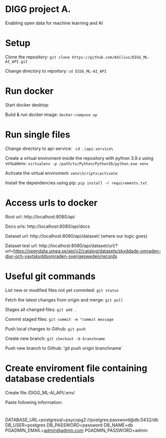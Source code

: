 # DIGG project A.
Enabling open data for machine learning and AI

# Setup
Clone the repository: `git clone https://github.com/Adilius/DIGG_ML-AI_API.git`

Change directory to repoitory: `cd DIGG_ML-AI_API`

# Run docker

Start docker desktop

Build & run docker image: `docker-compose up`

# Run single files

Change directory to api-service: ` cd .\api-service\`

Create a virtual enviroment inside the repository with python 3.9.x using virtualenv: `virtualenv -p /path/to/Python/Python39/python.exe venv`

Activate the virtual enviroment: `venv\Scripts\activate`

Install the dependencies using pip: `pip install -r requirements.txt`


# Access urls to docker

Root url: http://localhost:8080/api

Docs urls: http://localhost:8080/api/docs

Dataset url: http://localhost:8080/api/dataset/ (where our logic goes)

Dataset test url: http://localhost:8080/api/dataset/url/?url=https://opendata.umea.se/api/v2/catalog/datasets/skyddade-omraden-djur-och-vaxtskyddsomraden-sverigesweden/records

# Useful git commands
List new or modified files not yet commited: `git status`

Fetch the latest changes from origin and merge: `git pull`

Stages all changed files: `git add .`

Commit staged files: `git commit -m "commit message`

Push local changes to Github: `git push`

Create new branch: `git checkout -b branchname`

Push new branch to Github: 'git push origin branchname`

# Create enviroment file containing database credentials

Create file /DIGG_ML-AI_API/.env/

Paste following information:
#
DATABASE_URL=postgresql+psycopg2://postgres:password@db:5432/db
DB_USER=postgres
DB_PASSWORD=password
DB_NAME=db 
PGADMIN_EMAIL=admin@admin.com
PGADMIN_PASSWORD=admin
#